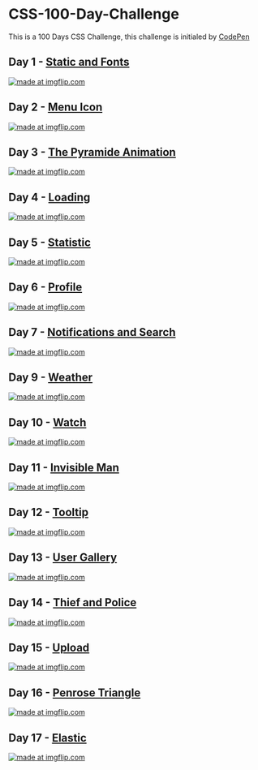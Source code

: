 # CSS-100-Day-Challenge
This is a 100 Days CSS Challenge, this challenge is initialed by [CodePen](https://100dayscss.com/)
## Day 1 - [Static and Fonts](https://github.com/wenyizag/CSS-100-Day-Challenge/tree/master/Day%201)
<a href="https://imgflip.com/gif/28smqe"><img src="https://i.imgflip.com/28smqe.gif" title="made at imgflip.com"/></a>

## Day 2 - [Menu Icon](https://github.com/wenyizag/CSS-100-Day-Challenge/tree/master/Day%202)
<a href="https://imgflip.com/gif/28sdoe"><img src="https://i.imgflip.com/28sdoe.gif" title="made at imgflip.com"/></a>

## Day 3 - [The Pyramide Animation](https://github.com/wenyizag/CSS-100-Day-Challenge/tree/master/Day%203)
<a href="https://imgflip.com/gif/2a7hrk"><img src="https://i.imgflip.com/2a7hrk.gif" title="made at imgflip.com"/></a>

## Day 4 - [Loading](https://github.com/wenyizag/CSS-100-Day-Challenge/tree/master/Day%204)
<a href="https://imgflip.com/gif/2a7kc6"><img src="https://i.imgflip.com/2a7kc6.gif" title="made at imgflip.com"/></a>

## Day 5 - [Statistic](https://github.com/wenyizag/CSS-100-Day-Challenge/tree/master/Day%205)
<a href="https://imgflip.com/gif/2a9x6y"><img src="https://i.imgflip.com/2a9x6y.gif" title="made at imgflip.com"/></a>

## Day 6 - [Profile](https://github.com/wenyizag/CSS-100-Day-Challenge/tree/master/Day%206)
<a href="https://imgflip.com/gif/2aacla"><img src="https://i.imgflip.com/2aacla.gif" title="made at imgflip.com"/></a>

## Day 7 - [Notifications and Search](https://github.com/wenyizag/CSS-100-Day-Challenge/tree/master/Day%207%20-%20Notifications)
<a href="https://imgflip.com/gif/2acxrx"><img src="https://i.imgflip.com/2acxrx.gif" title="made at imgflip.com"/></a>

## Day 9 - [Weather](https://github.com/wenyizag/CSS-100-Day-Challenge/tree/master/Day%209%20-%20Weather)
<a href="https://imgflip.com/gif/2aflbr"><img src="https://i.imgflip.com/2aflbr.gif" title="made at imgflip.com"/></a>

## Day 10 - [Watch](https://github.com/wenyizag/CSS-100-Day-Challenge/tree/master/Day%2010)
<a href="https://imgflip.com/gif/2and6t"><img src="https://i.imgflip.com/2and6t.gif" title="made at imgflip.com"/></a>


## Day 11 - [Invisible Man](https://github.com/wenyizag/CSS-100-Day-Challenge/tree/master/Day%2011)
<a href="https://imgflip.com/gif/2ao7oy"><img src="https://i.imgflip.com/2ao7oy.gif" title="made at imgflip.com"/></a>

## Day 12 - [Tooltip](https://github.com/wenyizag/CSS-100-Day-Challenge/tree/master/Day%2012%20-%20Tooltip)
<a href="https://imgflip.com/gif/2aoedu"><img src="https://i.imgflip.com/2aoedu.gif" title="made at imgflip.com"/></a>

## Day 13 - [User Gallery](https://github.com/wenyizag/CSS-100-Day-Challenge/tree/master/Day%2013%20-%20User%20Gallery)
<a href="https://imgflip.com/gif/2aqosb"><img src="https://i.imgflip.com/2aqosb.gif" title="made at imgflip.com"/></a>

## Day 14 - [Thief and Police](https://github.com/wenyizag/CSS-100-Day-Challenge/tree/master/Day%2014%20-%20Thief%20and%20police)
<a href="https://imgflip.com/gif/2atesn"><img src="https://i.imgflip.com/2atesn.gif" title="made at imgflip.com"/></a>

## Day 15 - [Upload](https://github.com/wenyizag/CSS-100-Day-Challenge/tree/master/Day%2015%20-%20Upload)
<a href="https://imgflip.com/gif/2be6fd"><img src="https://i.imgflip.com/2be6fd.gif" title="made at imgflip.com"/></a>

## Day 16 - [Penrose Triangle](https://github.com/wenyizag/CSS-100-Day-Challenge/tree/master/CSS-Day16-Penrose%20Triangle)
<a href="https://imgflip.com/gif/2cni07"><img src="https://i.imgflip.com/2cni07.gif" title="made at imgflip.com"/></a>

## Day 17 - [Elastic](https://github.com/wenyizag/CSS-100-Day-Challenge/tree/master/CSS-Day17-Elastic)
<a href="https://imgflip.com/gif/2d095l"><img src="https://i.imgflip.com/2d095l.gif" title="made at imgflip.com"/></a>

